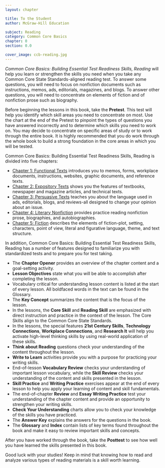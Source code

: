 ```yaml
---
layout: chapter

title: To the Student
author: McGraw-Hill Education

subject: Reading
category: Common Core Basics
chapter: 0
section: 0.0

cover_image: ccb-reading.jpg
---
```

*Common Core Basics: Building Essential Test Readiness Skills, Reading* will help you learn or strengthen the skills you need when you take any Common Core State Standards-aligned reading test. To answer some questions, you will need to focus on nonfiction documents such as instructions, memos, ads, editorials, magazines, and blogs. To answer other questions, you will need to concentrate on elements of fiction and of nonfiction prose such as biography.

Before beginning the lessons in this book, take the **Pretest**. This test will help you identify which skill areas you need to concentrate on most. Use the chart at the end of the Pretest to pinpoint the types of questions you have answered incorrectly and to determine which skills you need to work on. You may decide to concentrate on specific areas of study or to work through the entire book. It is highly recommended that you do work through the whole book to build a strong foundation in the core areas in which you will be tested.

Common Core Basics: Building Essential Test Readiness Skills, Reading is divided into five chapters:

 * [Chapter 1: Functional Texts](chapter-1) introduces you to memos, forms, workplace documents, instructions, websites, graphic documents, and reference texts.
 * [Chapter 2: Expository Texts](chapter-2) shows you the features of textbooks, newspaper and magazine articles, and technical texts.
 * [Chapter 3: Persuasive Texts](chapter-3) teaches you about the language used in ads, editorials, blogs, and reviews-all designed to change your opinion about an issue.
 * [Chapter 4: Literary Nonfiction](chapter-4) provides practice reading nonfiction prose, biographies, and autobiographies.
 * [Chapter 5: Fiction](chapter-5) describes the elements of fiction-plot, setting, characters, point of view, literal and figurative language, theme, and text structure.

In addition, Common Core Basics: Building Essential Test Readiness Skills, Reading has a number of features designed to familiarize you with standardized tests and to prepare you for test taking.

 * The **Chapter Opener** provides an overview of the chapter content and a goal-setting activity.
 * **Lesson Objectives** state what you will be able to accomplish after completing the lesson.
 * Vocabulary critical for understanding lesson content is listed at the start of every lesson. All boldfaced words in the text can be found in the Glossary.
 * The **Key Concept** summarizes the content that is the focus of the lesson.
 * In the lessons, the **Core Skill** and **Reading Skill** are emphasized with direct instruction and practice in the context of the lesson. The Core Skills align to the Common Core State Standards.
 * In the lessons, the special features **21st Century Skills**, **Technology Connections**, **Workplace Connections**, and **Research It** will help you activate high-level thinking skills by using real-world application of these skills.
 * **Think about Reading** questions check your understanding of the content throughout the lesson.
 * **Write to Learn** activities provide you with a purpose for practicing your writing skills.
 * End-of-lesson **Vocabulary Review** checks your understanding of important lesson vocabulary, while the **Skill Review** checks your understanding of the content and skills presented in the lesson.
 * **Skill Practice** and **Writing Practice** exercises appear at the end of every lesson to help you apply your learning of content and skill fundamentals.
 * The end-of-chapter **Review** and **Essay Writing Practice** test your understanding of the chapter content and provide an opportunity to strengthen your writing skills.
 * **Check Your Understanding** charts allow you to check your knowledge of the skills you have practiced.
 * The **Answer Key** explains the answers for the questions in the book.
 * The **Glossary** and **Index** contain lists of key terms found throughout the book and make it easy to review important skills and concepts.

After you have worked through the book, take the **Posttest** to see how well you have learned the skills presented in this book.

Good luck with your studies! Keep in mind that knowing how to read and analyze various types of reading materials is a skill worth learning.
